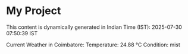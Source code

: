 # My Project

This content is dynamically generated in Indian Time (IST): 2025-07-30 07:50:39 IST


Current Weather in Coimbatore:
Temperature: 24.88 °C
Condition: mist
